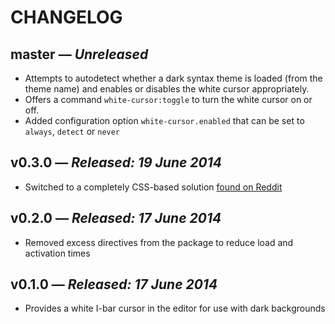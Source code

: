 # CHANGELOG

## **master** &mdash; *Unreleased*

* Attempts to autodetect whether a dark syntax theme is loaded (from the theme name) and enables or disables the white cursor appropriately.
* Offers a command `white-cursor:toggle` to turn the white cursor on or off.
* Added configuration option `white-cursor.enabled` that can be set to `always`, `detect` or `never`

## **v0.3.0** &mdash; *Released: 19 June 2014*

* Switched to a completely CSS-based solution [found on Reddit](http://www.reddit.com/r/Atom/comments/28m5nu/change_your_text_cursor_to_white/)

## **v0.2.0** &mdash; *Released: 17 June 2014*

* Removed excess directives from the package to reduce load and activation times

## **v0.1.0** &mdash; *Released: 17 June 2014*

* Provides a white I-bar cursor in the editor for use with dark backgrounds
